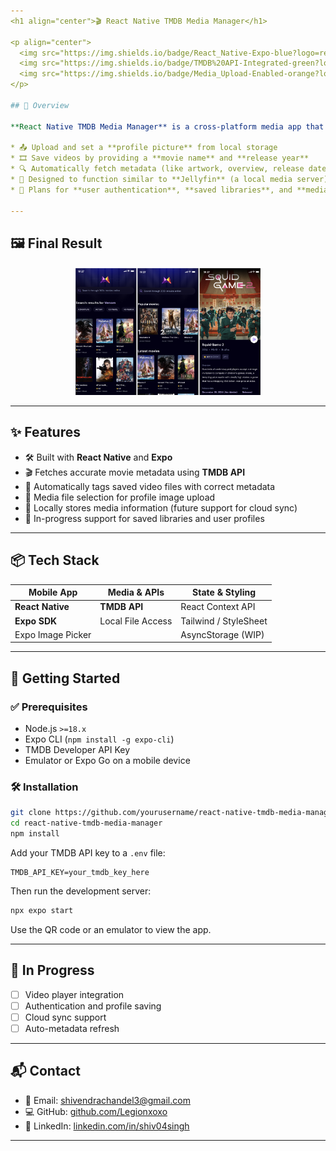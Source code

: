 ```yaml
---
<h1 align="center">🎬 React Native TMDB Media Manager</h1>

<p align="center">
  <img src="https://img.shields.io/badge/React_Native-Expo-blue?logo=react&logoColor=white" />
  <img src="https://img.shields.io/badge/TMDB%20API-Integrated-green?logo=themoviedatabase&logoColor=white" />
  <img src="https://img.shields.io/badge/Media_Upload-Enabled-orange?logo=image&logoColor=white" />
</p>

## 📱 Overview

**React Native TMDB Media Manager** is a cross-platform media app that enables users to:

* 📤 Upload and set a **profile picture** from local storage
* 🎞️ Save videos by providing a **movie name** and **release year**
* 🔍 Automatically fetch metadata (like artwork, overview, release date, etc.) from **TMDB API**
* 🔧 Designed to function similar to **Jellyfin** (a local media server), but built natively
* 🔐 Plans for **user authentication**, **saved libraries**, and **media sync**

---
```


## 🖼 Final Result

<p align="center">
  <img src="./assets/images/native.png" alt="Final UI preview" width="300" />
</p>

---

## ✨ Features

* 🛠 Built with **React Native** and **Expo**
* 🎬 Fetches accurate movie metadata using **TMDB API**
* 🧾 Automatically tags saved video files with correct metadata
* 📁 Media file selection for profile image upload
* 💾 Locally stores media information (future support for cloud sync)
* 🧪 In-progress support for saved libraries and user profiles

---

## 📦 Tech Stack

| Mobile App        | Media & APIs      | State & Styling       |
| ----------------- | ----------------- | --------------------- |
| **React Native**  | **TMDB API**      | React Context API     |
| **Expo SDK**      | Local File Access | Tailwind / StyleSheet |
| Expo Image Picker |                   | AsyncStorage (WIP)    |

---

## 🚀 Getting Started

### ✅ Prerequisites

* Node.js `>=18.x`
* Expo CLI (`npm install -g expo-cli`)
* TMDB Developer API Key
* Emulator or Expo Go on a mobile device

### 🛠 Installation

```bash
git clone https://github.com/yourusername/react-native-tmdb-media-manager.git
cd react-native-tmdb-media-manager
npm install
```

Add your TMDB API key to a `.env` file:

```env
TMDB_API_KEY=your_tmdb_key_here
```

Then run the development server:

```bash
npx expo start
```

Use the QR code or an emulator to view the app.

---
## 🔧 In Progress

* [ ] Video player integration
* [ ] Authentication and profile saving
* [ ] Cloud sync support
* [ ] Auto-metadata refresh

---
## 📬 Contact

* 📧 Email: [shivendrachandel3@gmail.com](mailto:shivendrachandel3@gmail.com)
* 💻 GitHub: [github.com/Legionxoxo](https://github.com/Legionxoxo)
* 🔗 LinkedIn: [linkedin.com/in/shiv04singh](https://www.linkedin.com/in/shiv04singh)

---

